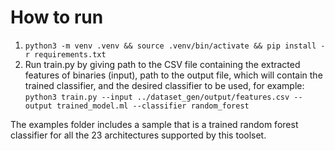 # How to run

1. ```python3 -m venv .venv && source .venv/bin/activate && pip install -r requirements.txt```
2. Run train.py by giving path to the CSV file containing the extracted features of binaries (input), path to the output file, which will contain the trained classifier, and the desired classifier to be used, for example:
```python3 train.py --input ../dataset_gen/output/features.csv --output trained_model.ml --classifier random_forest```

The examples folder includes a sample that is a trained random forest classifier for all the 23 architectures supported by this toolset.
